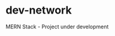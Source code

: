 # dev-network
MERN Stack - Project under development
<!-- GitAds-Verify: 6QMMTL4PTYAWEOUEQQBTCWAE2GRDP3R9 -->
